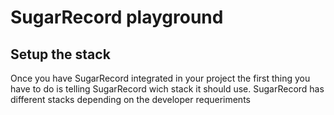 # SugarRecord playground

## Setup the stack

Once you have SugarRecord integrated in your project the first thing you have to do is telling SugarRecord wich stack it should use. SugarRecord has different stacks depending on the developer requeriments